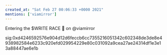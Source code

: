 ```yaml
---
created_at: "Sat Feb 27 00:06:33 +0000 2021"
mentions: ['viamirror']
---
```


Entering the $WRITE RACE 💨 on @viamirror

sig:0xd4246592576e904d12d6feccb6cc7355216051342c602348de3de8e4938982584e6233c920efd029954229e80c031092a9cea27ae24314df1e3e13a88447ae6e1b
